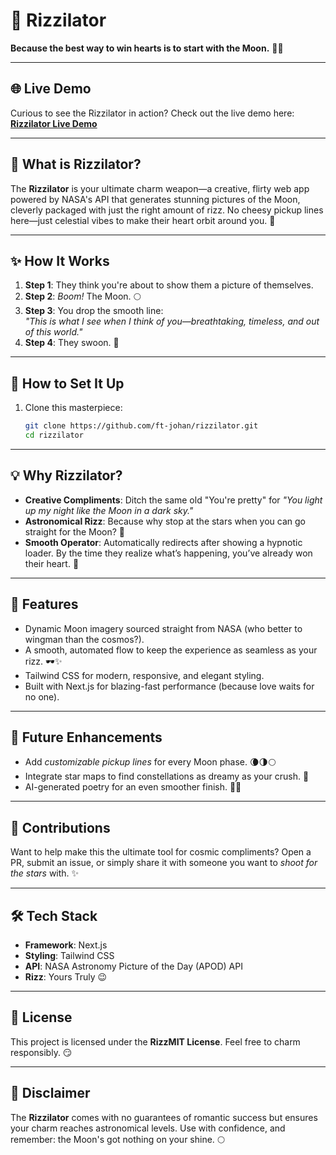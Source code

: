 # 🌙 Rizzilator

**Because the best way to win hearts is to start with the Moon.** 💌✨

---

## 🌐 Live Demo

Curious to see the Rizzilator in action? Check out the live demo here:  
[**Rizzilator Live Demo**](your-live-demo-link-here)

---


## 🚀 What is Rizzilator?

The **Rizzilator** is your ultimate charm weapon—a creative, flirty web app powered by NASA's API that generates stunning pictures of the Moon, cleverly packaged with just the right amount of rizz. No cheesy pickup lines here—just celestial vibes to make their heart orbit around you. 💫

---

## ✨ How It Works

1. **Step 1**: They think you're about to show them a picture of themselves.
2. **Step 2**: *Boom!* The Moon. 🌕
3. **Step 3**: You drop the smooth line:  
   *"This is what I see when I think of you—breathtaking, timeless, and out of this world."*
4. **Step 4**: They swoon. 💞

---

## 🔧 How to Set It Up

1. Clone this masterpiece:  
   ```bash
   git clone https://github.com/ft-johan/rizzilator.git
   cd rizzilator

---
## 💡 Why Rizzilator?

- **Creative Compliments**: Ditch the same old "You're pretty" for *"You light up my night like the Moon in a dark sky."*
- **Astronomical Rizz**: Because why stop at the stars when you can go straight for the Moon? 🚀
- **Smooth Operator**: Automatically redirects after showing a hypnotic loader. By the time they realize what’s happening, you’ve already won their heart. 💖

---

## 🌟 Features

- Dynamic Moon imagery sourced straight from NASA (who better to wingman than the cosmos?).
- A smooth, automated flow to keep the experience as seamless as your rizz. 🕶️✨
- Tailwind CSS for modern, responsive, and elegant styling.
- Built with Next.js for blazing-fast performance (because love waits for no one).

---
## 🤯 Future Enhancements

- Add *customizable pickup lines* for every Moon phase. 🌘🌗🌕
- Integrate star maps to find constellations as dreamy as your crush. 🌟
- AI-generated poetry for an even smoother finish. 📝💖

---

## 🤝 Contributions

Want to help make this the ultimate tool for cosmic compliments? Open a PR, submit an issue, or simply share it with someone you want to *shoot for the stars* with. ✨

---

## 🛠️ Tech Stack

- **Framework**: Next.js  
- **Styling**: Tailwind CSS  
- **API**: NASA Astronomy Picture of the Day (APOD) API  
- **Rizz**: Yours Truly 😉

---

## 🌌 License

This project is licensed under the **RizzMIT License**. Feel free to charm responsibly. 😏

---

## 📝 Disclaimer

The **Rizzilator** comes with no guarantees of romantic success but ensures your charm reaches astronomical levels. Use with confidence, and remember: the Moon's got nothing on your shine. 🌕
